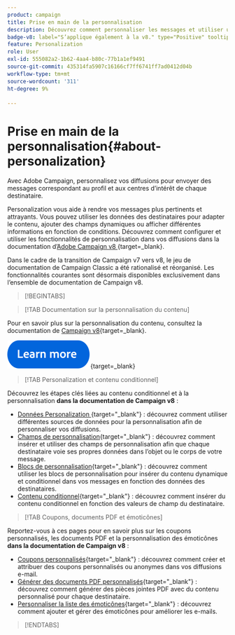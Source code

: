```yaml
---
product: campaign
title: Prise en main de la personnalisation
description: Découvrez comment personnaliser les messages et utiliser un contenu conditionnel dans Campaign
badge-v8: label="S’applique également à la v8." type="Positive" tooltip="S’applique également à Campaign v8."
feature: Personalization
role: User
exl-id: 555082a2-1b62-4aa4-b80c-77b1a1ef9491
source-git-commit: 435314fa5907c16166cf7ff6741ff7ad0412d04b
workflow-type: tm+mt
source-wordcount: '311'
ht-degree: 9%

---
```


# Prise en main de la personnalisation{#about-personalization}

Avec Adobe Campaign, personnalisez vos diffusions pour envoyer des messages correspondant au profil et aux centres d’intérêt de chaque destinataire.

Personalization vous aide à rendre vos messages plus pertinents et attrayants. Vous pouvez utiliser les données des destinataires pour adapter le contenu, ajouter des champs dynamiques ou afficher différentes informations en fonction de conditions. Découvrez comment configurer et utiliser les fonctionnalités de personnalisation dans vos diffusions dans la documentation d’[Adobe Campaign v8 &#x200B;](https://experienceleague.adobe.com/docs/campaign/campaign-v8/send/personalize/personalize.html?lang=fr){target=_blank}.

Dans le cadre de la transition de Campaign v7 vers v8, le jeu de documentation de Campaign Classic a été rationalisé et réorganisé. Les fonctionnalités courantes sont désormais disponibles exclusivement dans l’ensemble de documentation de Campaign v8.

>[!BEGINTABS]

>[!TAB Documentation sur la personnalisation du contenu]

Pour en savoir plus sur la personnalisation du contenu, consultez la documentation de [Campaign v8](https://experienceleague.adobe.com/docs/campaign/campaign-v8/send/personalize/personalize.html?lang=fr){target=_blank}.


[![Image](../../assets/do-not-localize/learn-more-button.svg)](https://experienceleague.adobe.com/docs/campaign/campaign-v8/send/personalize/personalize.html?lang=fr){target=_blank}


>[!TAB Personalization et contenu conditionnel]

Découvrez les étapes clés liées au contenu conditionnel et à la personnalisation **dans la documentation de Campaign v8** :

* [Données Personalization &#x200B;](https://experienceleague.adobe.com/docs/campaign/campaign-v8/send/personalize/personalization-data.html?lang=fr){target="_blank"} : découvrez comment utiliser différentes sources de données pour la personnalisation afin de personnaliser vos diffusions.
* [Champs de personnalisation](https://experienceleague.adobe.com/docs/campaign/campaign-v8/send/personalize/personalization-fields.html?lang=fr){target="_blank"} : découvrez comment insérer et utiliser des champs de personnalisation afin que chaque destinataire voie ses propres données dans l’objet ou le corps de votre message.
* [Blocs de personnalisation](https://experienceleague.adobe.com/docs/campaign/campaign-v8/send/personalize/personalization-blocks.html?lang=fr){target="_blank"} : découvrez comment utiliser les blocs de personnalisation pour insérer du contenu dynamique et conditionnel dans vos messages en fonction des données des destinataires.
* [Contenu conditionnel](https://experienceleague.adobe.com/docs/campaign/campaign-v8/send/personalize/conditions.html?lang=fr){target="_blank"} : découvrez comment insérer du contenu conditionnel en fonction des valeurs de champ du destinataire.

>[!TAB Coupons, documents PDF et émoticônes]

Reportez-vous à ces pages pour en savoir plus sur les coupons personnalisés, les documents PDF et la personnalisation des émoticônes **dans la documentation de Campaign v8** :

* [Coupons personnalisés](https://experienceleague.adobe.com/docs/campaign/campaign-v8/send/personalize/ppersonalized-coupons.html){target="_blank"} : découvrez comment créer et attribuer des coupons personnalisés ou anonymes dans vos diffusions e-mail.
* [Générer des documents PDF personnalisés](https://experienceleague.adobe.com/docs/campaign/campaign-v8/send/personalize/generating-personalized-pdf-documents.html){target="_blank"} : découvrez comment générer des pièces jointes PDF avec du contenu personnalisé pour chaque destinataire.
* [Personnaliser la liste des émoticônes](https://experienceleague.adobe.com/docs/campaign/campaign-v8/send/personalize/customizing-emoticon-list.html){target="_blank"} : découvrez comment ajouter et gérer des émoticônes pour améliorer les e-mails.

>[!ENDTABS]





<!--
Adobe Campaign lets you mass deliver personalized electronic messages to a target population.

Before starting sending emails:

* Make sure recipient profiles contain at least an email address.
* Learn more about the Adobe Campaign [Delivery best practices](delivery-best-practices.md).
* Read out these sections to learn more about Deliverability: [Deliverability management in Campaign](about-deliverability.md) and [Deliverability best practices guide](https://experienceleague.adobe.com/docs/deliverability-learn/deliverability-best-practice-guide/introduction.html?lang=fr).

The key steps to send an email are as follows:

* [Create an email delivery](creating-an-email-delivery.md)
* [Define the target population](steps-defining-the-target-population.md)
* [Define the email content](defining-the-email-content.md)
* [Send the email](sending-messages.md)
* [Monitor the delivery](about-delivery-monitoring.md)

The sections below provide information that is specific to the email channel. For global information on how to create a delivery, refer to [this section](steps-about-delivery-creation-steps.md).
-->